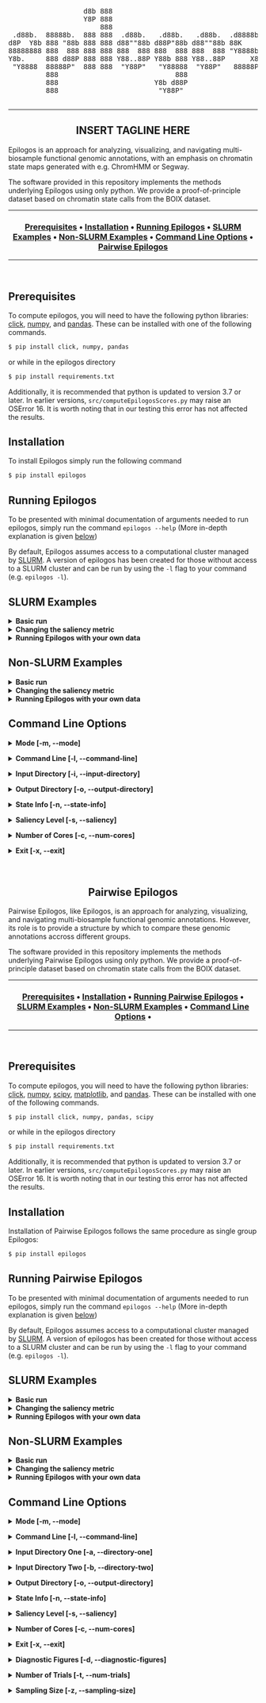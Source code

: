 <div align="center">
  <pre>
                  d8b 888                                     
                  Y8P 888                                     
                      888                                     
 .d88b.  88888b.  888 888  .d88b.   .d88b.   .d88b.  .d8888b  
d8P  Y8b 888 "88b 888 888 d88""88b d88P"88b d88""88b 88K      
88888888 888  888 888 888 888  888 888  888 888  888 "Y8888b. 
Y8b.     888 d88P 888 888 Y88..88P Y88b 888 Y88..88P      X88 
 "Y8888  88888P"  888 888  "Y88P"   "Y88888  "Y88P"   88888P' 
         888                            888                   
         888                       Y8b d88P                   
         888                        "Y88P"                    
  </pre>
</div>

---

<h2 align="center">
    INSERT TAGLINE HERE
</h2>

Epilogos is an approach for analyzing, visualizing, and navigating multi-biosample functional genomic annotations, with an emphasis on chromatin state maps generated with e.g. ChromHMM or Segway.

The software provided in this repository implements the methods underlying Epilogos using only python. We provide a proof-of-principle dataset based on chromatin state calls from the BOIX dataset.

---

<div align="center"><a name="menu"></a>
  <h3>
    <a href="#prerequisites">Prerequisites</a> •
    <a href="#installation">Installation</a> •
    <a href="#running-epilogos">Running Epilogos</a> •
    <a href="#slurm-examples">SLURM Examples</a> •
    <a href="#non-slurm-examples">Non-SLURM Examples</a> •
    <a href="#command-line-options">Command Line Options</a> •
    <a href="#pairwise-epilogos">Pairwise Epilogos</a>
  </h3>
</div>

---

<br>


<a name="prerequisites"></a>

## Prerequisites

To compute epilogos, you will need to have the following python libraries: [click](https://click.palletsprojects.com/en/7.x/), [numpy](https://numpy.org/), and [pandas](https://pandas.pydata.org/). These can be installed with one of the following commands.
```bash
$ pip install click, numpy, pandas
```
or while in the epilogos directory
```bash
$ pip install requirements.txt
```

Additionally, it is recommended that python is updated to version 3.7 or later. In earlier versions, `src/computeEpilogosScores.py` may raise an OSError 16. It is worth noting that in our testing this error has not affected the results. 

<a name="installation"></a>

## Installation

To install Epilogos simply run the following command
```bash
$ pip install epilogos
```

<a name="running-epilogos"></a>

## Running Epilogos

To be presented with minimal documentation of arguments needed to run epilogos, simply run the command `epilogos --help` (More in-depth explanation is given [below](#command-line-options))

By default, Epilogos assumes access to a computational cluster managed by [SLURM](https://slurm.schedmd.com/). A version of epilogos has been created for those without access to a SLURM cluster and can be run by using the `-l` flag to your command (e.g. `epilogos -l`).

<a name="slurm-examples"></a>

## SLURM Examples

<details><summary><b> Basic run</b></summary>
<p></p>

<p>Sample data has been provided under <code>~/epilogos/data/pyData/male/</code>. The file, <code>epilogos_matrix_chr1.txt.gz</code>, contains chromatin state calls for a 18-state chromatin model, across 200bp genomic bins spanning human chromosome 1. The data was pulled from the <a href="https://docs.google.com/spreadsheets/d/103XbiwChp9sJhUXDJr9ztYEPL00_MqvJgYPG-KZ7WME/edit#gid=1813267486">BOIX dataset</a> and contains only those epigenomes which are tagged <code>Male</code> under the <code>Sex</code> column.</p>

<p>To compute epilogos (using the S1 saliency metric) for this sample data run following command within the <code>~/epilogos/</code> directory (replacing <code>OUTPUTDIR</code> with the output directory of your choice).</p>

<p><code>$ epilogos -i ./data/pyData/male/ -n ./data/state_metadata/human/Adsera_et_al_833_sample/hg19/18/metadata.tsv -o OUTPUTDIR</code></p>

<p>Upon completion of the run, you should see the files <code>exp_freq_male_s1.npy</code> and <code>scores_male_s1_epilogos_matrix_chr1.txt.gz</code> in <code>OUTPUTDIR</code></p>

<p>To customize your run of epilogos see the <a href="command-line-options">Command Line Options</a> of the <code>README</code></p>

</details>


<details><summary><b> Changing the saliency metric</b></summary>
<p></p>

<p>We will use the same sample data as for the basic run above (<code>~/epilogos/data/pyData/male/</code>).</p>

<p>To compute epilogos for this sample data run one of the following commands (depending on the desired saliency metric) within the <code>~/epilogos/</code> directory (replacing <code>OUTPUTDIR</code> with the output directory of your choice).</p>

<p>Saliency 1: <code>$ epilogos -i ./data/pyData/male/ -n ./data/state_metadata/human/Adsera_et_al_833_sample/hg19/18/metadata.tsv -o OUTPUTDIR</code></p>

<p>Saliency 2: <code>$ epilogos -i ./data/pyData/male/ -n ./data/state_metadata/human/Adsera_et_al_833_sample/hg19/18/metadata.tsv -o OUTPUTDIR -s 2</code></p>

<p>Saliency 3: <code>$ epilogos -i ./data/pyData/male/ -n ./data/state_metadata/human/Adsera_et_al_833_sample/hg19/18/metadata.tsv -o OUTPUTDIR -s 3</code></p>

<p>Upon completion of the run, you should see the files <code>exp_freq_male.npy</code> and <code>scores_male_s1_epilogos_matrix_chr1.txt.gz</code>, <code>scores_male_s2_epilogos_matrix_chr1.txt.gz</code>, or <code>scores_male_s3_epilogos_matrix_chr1.txt.gz</code> depending on the saliency metric you chose. in <code>OUTPUTDIR</code></p>

<p>To further customize your run of epilogos see the <a href="command-line-options">Command Line Options</a> of the <code>README</code></p>

</details>

<details><summary><b> Running Epilogos with your own data</b></summary>
<p></p>

<p>In order to run Epilogos on your own data, you will need to do two things.</p>

<p>First, you will need to modify your data such that Epilogos can understand it. In order to assist with this, we have provided a bash script which takes ChromHMM files and generates Epilogos input files. This can be found at <code>~/epilogos/scripts/preprocess_data_ChromHMM.sh</code></p>

<p>Second, you will need to create a state info file. This is a tab separated file which tells epilogos various information about each of the states in the state model. We have provided some files already for common models in the <code>~/epilogos/data/state_metadata/</code> directory. For more information on the structure of these files see <code>~/epilogos/data/state_metadata/README.txt</code> or <a href="state-info">State Info [-n, --state-info]</a></p>

<p>Once you have completed these two things, you can run epilogos with the following command:</p>

<p><code>$ epilogos -i PATH_TO_INPUT_DIR -n PATH_TO_STATE_INFO_TSV -o PATH_TO_OUTPUT_DIR</code></p>

</details>

<a name="non-slurm-examples"></a>

## Non-SLURM Examples

<details><summary><b> Basic run</b></summary>
<p></p>

<p>Sample data has been provided under <code>~/epilogos/data/pyData/male/</code>. The file, <code>epilogos_matrix_chr1.txt.gz</code>, contains chromatin state calls for a 18-state chromatin model, across 200bp genomic bins spanning human chromosome 1. The data was pulled from the <a href="https://docs.google.com/spreadsheets/d/103XbiwChp9sJhUXDJr9ztYEPL00_MqvJgYPG-KZ7WME/edit#gid=1813267486">BOIX dataset</a> and contains only those epigenomes which are tagged <code>Male</code> under the <code>Sex</code> column.</p>

<p>To compute epilogos (using the S1 saliency metric) for this sample data run following command within the <code>~/epilogos/</code> directory (replacing <code>OUTPUTDIR</code> with the output directory of your choice).</p>

<p><code>$ epilogos -l -i ./data/pyData/male/ -n ./data/state_metadata/human/Adsera_et_al_833_sample/hg19/18/metadata.tsv -o OUTPUTDIR</code></p>

<p>Upon completion of the run, you should see the files <code>exp_freq_male_s1.npy</code> and <code>scores_male_s1_epilogos_matrix_chr1.txt.gz</code> in <code>OUTPUTDIR</code></p>

<p>To customize your run of epilogos see the <a href="command-line-options">Command Line Options</a> of the <code>README</code></p>

</details>


<details><summary><b> Changing the saliency metric</b></summary>
<p></p>

<p>We will use the same sample data as for the basic run above (<code>~/epilogos/data/pyData/male/</code>).</p>

<p>To compute epilogos for this sample data run one of the following commands (depending on the desired saliency metric) within the <code>~/epilogos/</code> directory (replacing <code>OUTPUTDIR</code> with the output directory of your choice).</p>

<p>Saliency 1: <code>$ epilogos -l -i ./data/pyData/male/ -n ./data/state_metadata/human/Adsera_et_al_833_sample/hg19/18/metadata.tsv -o OUTPUTDIR</code></p>

<p>Saliency 2: <code>$ epilogos -l -i ./data/pyData/male/ -n ./data/state_metadata/human/Adsera_et_al_833_sample/hg19/18/metadata.tsv -o OUTPUTDIR -s 2</code></p>

<p>Saliency 3: <code>$ epilogos -l -i ./data/pyData/male/ -n ./data/state_metadata/human/Adsera_et_al_833_sample/hg19/18/metadata.tsv -o OUTPUTDIR -s 3</code></p>

<p>Upon completion of the run, you should see the files <code>exp_freq_male.npy</code> and <code>scores_male_s1_epilogos_matrix_chr1.txt.gz</code>, <code>scores_male_s2_epilogos_matrix_chr1.txt.gz</code>, or <code>scores_male_s3_epilogos_matrix_chr1.txt.gz</code> depending on the saliency metric you chose. in <code>OUTPUTDIR</code></p>

<p>To further customize your run of epilogos see the <a href="command-line-options">Command Line Options</a> of the <code>README</code></p>

</details>

<details><summary><b> Running Epilogos with your own data</b></summary>
<p></p>

<p>In order to run Epilogos on your own data, you will need to do two things.</p>

<p>First, you will need to modify your data such that Epilogos can understand it. In order to assist with this, we have provided a bash script which takes ChromHMM files and generates Epilogos input files. This can be found at <code>~/epilogos/scripts/preprocess_data_ChromHMM.sh</code></p>

<p>Second, you will need to create a state info file. This is a tab separated file which tells epilogos various information about each of the states in the state model. We have provided some files already for common models in the <code>~/epilogos/data/state_metadata/</code> directory. For more information on the structure of these files see <code>~/epilogos/data/state_metadata/README.txt</code> or <a href="state-info">State Info [-n, --state-info]</a></p>

<p>Once you have completed these two things, you can run epilogos with the following command:</p>

<p><code>$ epilogos -l -i PATH_TO_INPUT_DIR -n PATH_TO_STATE_INFO_TSV -o PATH_TO_OUTPUT_DIR</code></p>

</details>


<a name="command-line-options"></a>

## Command Line Options

<a name="mode"></a>
<details><summary><b> Mode [-m, --mode]</b></summary>
<p></p>
<p>Epilogos supports a single group and a paired group mode. The single group mode finds interesting regions compared to a background of itself. Whereas the paired group mode finds regions which differ significantly between the two groups.</p>

<p>
The argument to this flag either <code>single</code> or <code>paired</code> as the mode of operation, with <code>single</code> being the default.
</p>
</details>

<a name="command-line"></a>
<details><summary><b> Command Line [-l, --command-line]</b></summary>
<p></p>
<p>By default, Epilogos assumes use of a SLURM cluster. However, if you would like to run Epilogos directly in the command line enable this flag</p>
</details>

<a name="input-directory"></a>
<details><summary><b> Input Directory [-i, --input-directory]</b></summary>
<p></p>
<p>Rather than just read in one input file, Epilogos reads the contents of an entire directory. This allows the computation to be chunked and parallelized. Note that the genome files in the directory <strong>MUST</strong> be split by chromosome. Input files should be formatted such that the first three columns are the chromosome, bin start, and bin end respectively with the rest of the columns containing state data.</p>

<p>
The argument to this flag is the path to the directory which contains the files to be read in. Note that <strong>ALL</strong> files in this directory will be read in and errors may occur if other files are present.
</p>
</details>

<a name="output-directory"></a>
<details><summary><b> Output Directory [-o, --output-directory]</b></summary>
<p></p>
<p>
The output of Epilogos will vary depending on the number of input files present in the input directory <a href="input-directory">[-i, --input-directory]</a>. All scores files will be gzipped txt files and of the format <code>scores_{}_s$_[].txt.gz</code> where <code>{}</code> is replaced with the input directory name, <code>$</code> is replaced with the saliency level, and <code>[]</code> is replaced with the name of the corresponding input file (extensions removed).</p>
<p>
The argument to this flag is the path to the directory to which you would like to output. Note that this may not be the same as the input directory.</p>
</details>

<a name="state-info"></a>
<details><summary><b> State Info [-n, --state-info]</b></summary>
<p></p>
<p>The argument to this flag is a tab separated file specifying information about the state model being used. Example below (for more detail see <code>epilogos/data/state_metadata/README.md</code> or <code>epilogos/data/state_metadata/human/Adsera_et_al_833_sample/hg19/18/metadata.tsv</code></p>
| zero_index | one_index | short_name | long_name | hex | rgba | color |
|------------|-----------|------------|-----------|-----|------|-------|
| 0 | 1 | TssA | Active TSS | #ff0000 | rgba(255,0,0,1) | Red |
<p>
Note that tsv must contain a header row with the exact names above and that values within the table should follow the same formatting as above.
</p>
</details>

<a name="saliency"></a>
<details><summary><b> Saliency Level [-s, --saliency]</b></summary>
<p></p>
<p>Epilogos implements information-theoretic metrics to quantify saliency levels of datasets. The <code>-l</code> flag to the coordination script allows one to choose one of three possible metrics:</p>

<p><code>1. Metric S1, implementing a standard Kullback-Leibler relative entropy</code></p>

<p><code>2. Metric S2, implementing a version of S1 that additionally models label co-occurrence patterns</code></p>

<p><code>3. Metric S3, implementing a version of S2 that additionally models between-biosample similarities</code></p>

<p>
Note that each increase in saliency level involves much more computation and thus each increase requires more time and computational power.
</p>

<p>
The arguement to this flag must be an integer <code>1, 2, or 3</code>. Note that Epilogos defaults to a saliency of 1.
</p>
</details>

<a name="number-of-cores"></a>
<details><summary><b> Number of Cores [-c, --num-cores]</b></summary>
<p></p>
<p>Epilogos will always try and parallelize where it can. Computation done on each input file is parallelized using python's <a href="https://docs.python.org/3/library/multiprocessing.html">multiprocessing library</a>.</p>

<p>
The argument to this flag is an integer number of cores you would like to utilize to perform this multiprocessing. Note that Epilogos defaults to using all available cores (equivalent to <code>-c 0</code>).</p>
</details>

<a name="exit"></a>
<details><summary><b> Exit [-x, --exit]</b></summary>
<p></p>
<p>By default <code>src/computeEpilogosSlurm.py</code> only exits after it has completed all slurm jobs and prints progress updates to the console. If you would like the program to instead exit when all jobs are submitted (allowing use of the terminal while the jobs are running), enable this flag.</p>
</details>

<br>
<br>

<a name="pairwise-epilogos"></a>

<h2 align="center">
    Pairwise Epilogos
</h2>

Pairwise Epilogos, like Epilogos, is an approach for analyzing, visualizing, and navigating multi-biosample functional genomic annotations. However, its role is to provide a structure by which to compare these genomic annotations accross different groups.

The software provided in this repository implements the methods underlying Pairwise Epilogos using only python. We provide a proof-of-principle dataset based on chromatin state calls from the BOIX dataset.

---

<div align="center"><a name="menu"></a>
  <h3>
    <a href="#prerequisites-pairwise">Prerequisites</a> •
    <a href="#installation-pairwise">Installation</a> •
    <a href="#running-epilogos-pairwise">Running Pairwise Epilogos</a> •
    <a href="#slurm-examples-pairwise">SLURM Examples</a> •
    <a href="#non-slurm-examples-pairwise">Non-SLURM Examples</a> •
    <a href="#command-line-options-pairwise">Command Line Options</a> •
  </h3>
</div>

---

<br>

<a name="prerequisites-pairwise"></a>

## Prerequisites

To compute epilogos, you will need to have the following python libraries: [click](https://click.palletsprojects.com/en/7.x/), [numpy](https://numpy.org/), [scipy](https://www.scipy.org/), [matplotlib](#https://matplotlib.org/stable/index.html), and [pandas](https://pandas.pydata.org/). These can be installed with one of the following commands.
```bash
$ pip install click, numpy, pandas, scipy
```
or while in the epilogos directory
```bash
$ pip install requirements.txt
```

Additionally, it is recommended that python is updated to version 3.7 or later. In earlier versions, `src/computeEpilogosScores.py` may raise an OSError 16. It is worth noting that in our testing this error has not affected the results. 

<a name="installation-pairwise"></a>

## Installation

Installation of Pairwise Epilogos follows the same procedure as single group Epilogos:
```bash
$ pip install epilogos
```

<a name="running-epilogos-pairwise"></a>

## Running Pairwise Epilogos

To be presented with minimal documentation of arguments needed to run epilogos, simply run the command `epilogos --help` (More in-depth explanation is given [below](#command-line-options-pairwise))

By default, Epilogos assumes access to a computational cluster managed by [SLURM](https://slurm.schedmd.com/). A version of epilogos has been created for those without access to a SLURM cluster and can be run by using the `-l` flag to your command (e.g. `epilogos -l`).

<a name="slurm-examples-pairwise"></a>

## SLURM Examples

<details><summary><b> Basic run</b></summary>
<p></p>

<p>Sample data has been provided under <code>~/epilogos/data/pyData/male/</code> and <code>~/epilogos/data/pyData/female/</code>. The files, both named <code>epilogos_matrix_chr1.txt.gz</code>, contain chromatin state calls for a 18-state chromatin model, across 200bp genomic bins spanning human chromosome 1. The data was pulled from the <a href="https://docs.google.com/spreadsheets/d/103XbiwChp9sJhUXDJr9ztYEPL00_MqvJgYPG-KZ7WME/edit#gid=1813267486">BOIX dataset</a> and contains only those epigenomes which are tagged <code>Male</code> or <code>Female</code> respectively under the <code>Sex</code> column.</p>

<p>To compute epilogos (using the S1 saliency metric) for this sample data run following command within the <code>~/epilogos/</code> directory (replacing <code>OUTPUTDIR</code> with the output directory of your choice).</p>

<p><code>$ epilogos -m paired -a ./data/pyData/male/ -b ./data/pyData/female/ -n ./data/state_metadata/human/Adsera_et_al_833_sample/hg19/18/metadata.tsv -o OUTPUTDIR</code></p>

<p>Upon completion of the run, you should see the files <code>pairwiseDelta_male_female_s1_epilogos_matrix_chr1.txt.gz</code>, <code>pairwiseMetrics_male_female_s1.txt.gz</code>, <code>greatestHits_male_female_s1.bed</code>, and <code>exp_freq_male_female_s1.npy</code> as well as the directory <code>manhattanPlots_male_female_s1</code> in <code>OUTPUTDIR</code>. For further explanation of the contents of these outputs see <a href="output-directory-pairwise">Output Directory [-o, --output-directory]</a></p>

<p>To customize your run of epilogos see the <a href="command-line-options-pairwise">Command Line Options</a> of the <code>README</code></p>

</details>


<details><summary><b> Changing the saliency metric</b></summary>
<p></p>

<p>We will use the same sample data as for the basic run above (<code>~/epilogos/data/pyData/male/</code> and <code>~/epilogos/data/pyData/female/</code>).</p>

<p>To compute epilogos for this sample data run one of the following commands (depending on the desired saliency metric) within the <code>~/epilogos/</code> directory (replacing <code>OUTPUTDIR</code> with the output directory of your choice).</p>

```
<p>Saliency 1: <code>$ epilogos -m paired -a ./data/pyData/male/ -b ./data/pydata/male/ -n ./data/state_metadata/human/Adsera_et_al_833_sample/hg19/18/metadata.tsv -o OUTPUTDIR</code></p>

<p>Saliency 2: <code>$ epilogos -m paired -a ./data/pyData/male/ -b ./data/pydata/male/ -n ./data/state_metadata/human/Adsera_et_al_833_sample/hg19/18/metadata.tsv -o OUTPUTDIR -s 2</code></p>

<p>Saliency 3: <code>$ epilogos -m paired -a ./data/pyData/male/ -b ./data/pydata/male/ -n ./data/state_metadata/human/Adsera_et_al_833_sample/hg19/18/metadata.tsv -o OUTPUTDIR -s 3</code></p>
```

<p>Upon completion of the run, you should see the files <code>pairwiseDelta_male_female_s$_epilogos_matrix_chr1.txt.gz</code>, <code>pairwiseMetrics_male_female_s$.txt.gz</code>, <code>greatestHits_male_female_s$.bed</code>, and <code>exp_freq_male_female_s$.npy</code> as well as the directory <code>manhattanPlots_male_female_s$</code> (where $ is replaced with the saliency metric you chose) in <code>OUTPUTDIR</code>. For further explanation of the contents of these outputs see <a href="output-directory-pairwise">Output Directory [-o, --output-directory]</a></p>

<p>To further customize your run of epilogos see the <a href="command-line-options-pairwise">Command Line Options</a> of the <code>README</code></p>

</details>

<details><summary><b> Running Epilogos with your own data</b></summary>
<p></p>

<p>In order to run Epilogos on your own data, you will need to do two things.</p>

<p>First, you will need to modify your data such that Epilogos can understand it. In order to assist with this, we have provided a bash script which takes ChromHMM files and generates Epilogos input files. This can be found at <code>~/epilogos/scripts/preprocess_data_ChromHMM.sh</code></p>

<p>Second, you will need to create a state info file. This is a tab separated file which tells epilogos various information about each of the states in the state model. We have provided some files already for common models in the <code>~/epilogos/data/state_metadata/</code> directory. For more information on the structure of these files see <code>~/epilogos/data/state_metadata/README.txt</code> or <a href="state-info">State Info [-n, --state-info]</a></p>

<p>Once you have completed these two things, you can run epilogos with the following command:</p>

<p><code>$ epilogos -m paired -a PATH_TO_FIRST_INPUT_DIR -b PATH_TO_SECOND_INPUT_DIR -n PATH_TO_STATE_INFO_TSV -o PATH_TO_OUTPUT_DIR</code></p>

</details>


<a name="non-slurm-examples-pairwise"></a>

## Non-SLURM Examples

<details><summary><b> Basic run</b></summary>
<p></p>

<p>Sample data has been provided under <code>~/epilogos/data/pyData/male/</code> and <code>~/epilogos/data/pyData/female/</code>. The files, both named <code>epilogos_matrix_chr1.txt.gz</code>, contain chromatin state calls for a 18-state chromatin model, across 200bp genomic bins spanning human chromosome 1. The data was pulled from the <a href="https://docs.google.com/spreadsheets/d/103XbiwChp9sJhUXDJr9ztYEPL00_MqvJgYPG-KZ7WME/edit#gid=1813267486">BOIX dataset</a> and contains only those epigenomes which are tagged <code>Male</code> or <code>Female</code> respectively under the <code>Sex</code> column.</p>

<p>To compute epilogos (using the S1 saliency metric) for this sample data run following command within the <code>~/epilogos/</code> directory (replacing <code>OUTPUTDIR</code> with the output directory of your choice).</p>

<p><code>$ epilogos -m paired -l -a ./data/pyData/male/ -b ./data/pyData/female/ -n ./data/state_metadata/human/Adsera_et_al_833_sample/hg19/18/metadata.tsv -o OUTPUTDIR</code></p>

<p>Upon completion of the run, you should see the files <code>pairwiseDelta_male_female_s1_epilogos_matrix_chr1.txt.gz</code>, <code>pairwiseMetrics_male_female_s1.txt.gz</code>, <code>greatestHits_male_female_s1.bed</code>, and <code>exp_freq_male_female_s1.npy</code> as well as the directory <code>manhattanPlots_male_female_s1</code> in <code>OUTPUTDIR</code>. For further explanation of the contents of these outputs see <a href="output-directory-pairwise">Output Directory [-o, --output-directory]</a></p>

<p>To customize your run of epilogos see the <a href="command-line-options-pairwise">Command Line Options</a> of the <code>README</code></p>

</details>


<details><summary><b> Changing the saliency metric</b></summary>
<p></p>

<p>We will use the same sample data as for the basic run above (<code>~/epilogos/data/pyData/male/</code> and <code>~/epilogos/data/pyData/female/</code>).</p>

<p>To compute epilogos for this sample data run one of the following commands (depending on the desired saliency metric) within the <code>~/epilogos/</code> directory (replacing <code>OUTPUTDIR</code> with the output directory of your choice).</p>

<p>Saliency 1: <code>$ epilogos -m paired -l -a ./data/pyData/male/ -b ./data/pydata/male/ -n ./data/state_metadata/human/Adsera_et_al_833_sample/hg19/18/metadata.tsv -o OUTPUTDIR</code></p>

<p>Saliency 2: <code>$ epilogos -m paired -l -a ./data/pyData/male/ -b ./data/pydata/male/ -n ./data/state_metadata/human/Adsera_et_al_833_sample/hg19/18/metadata.tsv -o OUTPUTDIR -s 2</code></p>

<p>Saliency 3: <code>$ epilogos -m paired -l -a ./data/pyData/male/ -b ./data/pydata/male/ -n ./data/state_metadata/human/Adsera_et_al_833_sample/hg19/18/metadata.tsv -o OUTPUTDIR -s 3</code></p>

<p>Upon completion of the run, you should see the files <code>pairwiseDelta_male_female_s$_epilogos_matrix_chr1.txt.gz</code>, <code>pairwiseMetrics_male_female_s$.txt.gz</code>, <code>greatestHits_male_female_s$.bed</code>, and <code>exp_freq_male_female_s$.npy</code> as well as the directory <code>manhattanPlots_male_female_s$</code> (where $ is replaced with the saliency metric you chose) in <code>OUTPUTDIR</code>. For further explanation of the contents of these outputs see <a href="output-directory-pairwise">Output Directory [-o, --output-directory]</a></p>

<p>To further customize your run of epilogos see the <a href="command-line-options-pairwise">Command Line Options</a> of the <code>README</code></p>

</details>

<details><summary><b> Running Epilogos with your own data</b></summary>
<p></p>

<p>In order to run Epilogos on your own data, you will need to do two things.</p>

<p>First, you will need to modify your data such that Epilogos can understand it. In order to assist with this, we have provided a bash script which takes ChromHMM files and generates Epilogos input files. This can be found at <code>~/epilogos/scripts/preprocess_data_ChromHMM.sh</code></p>

<p>Second, you will need to create a state info file. This is a tab separated file which tells epilogos various information about each of the states in the state model. We have provided some files already for common models in the <code>~/epilogos/data/state_metadata/</code> directory. For more information on the structure of these files see <code>~/epilogos/data/state_metadata/README.txt</code> or <a href="state-info">State Info [-n, --state-info]</a></p>

<p>Once you have completed these two things, you can run epilogos with the following command:</p>

<p><code>$ epilogos -m paired -l -a PATH_TO_FIRST_INPUT_DIR -b PATH_TO_SECOND_INPUT_DIR -n PATH_TO_STATE_INFO_TSV -o PATH_TO_OUTPUT_DIR</code></p>

</details>

<a name="command-line-options-pairwise"></a>

## Command Line Options

<a name="mode-pairwise"></a>
<details><summary><b> Mode [-m, --mode]</b></summary>
<p></p>
<p>Epilogos supports a single group and a paired group mode. The single group mode finds interesting regions compared to a background of itself. Whereas the paired group mode finds regions which differ significantly between the two groups.</p>

<p>
The argument to this flag either <code>single</code> or <code>paired</code> as the mode of operation, with <code>single</code> being the default.
</p>
</details>

<a name="command-line-pairwise"></a>
<details><summary><b> Command Line [-l, --command-line]</b></summary>
<p></p>
<p>By default, Epilogos assumes use of a SLURM cluster. However, if you would like to run Epilogos directly in the command line enable this flag</p>
</details>

<a name="directory-one"></a>
<details><summary><b> Input Directory One [-a, --directory-one]</b></summary>
<p></p>
<p>Rather than just read in one input file, Epilogos reads the contents of an entire directory. This allows the computation to be chunked and parallelized. Note that the genome files in the directory <strong>MUST</strong> be split by chromosome. Input files should be formatted such that the first three columns are the chromosome, bin start, and bin end respectively with the rest of the columns containing state data.</p>

<p>In the paired group version of epilogos, the user must input two directories (one for each group), the argument to this flag is the path to the first directory which contains the files to be read in. Note that <strong>ALL</strong> files in this directory will be read in and errors may occur if other files are present.
</p>
</details>

<a name="directory-two"></a>
<details><summary><b> Input Directory Two [-b, --directory-two]</b></summary>
<p></p>
<p>Rather than just read in one input file, Epilogos reads the contents of an entire directory. This allows the computation to be chunked and parallelized. Note that the genome files in the directory <strong>MUST</strong> be split by chromosome. Input files should be formatted such that the first three columns are the chromosome, bin start, and bin end respectively with the rest of the columns containing state data.</p>

<p>In the paired group version of epilogos, the user must input two directories (one for each group), the argument to this flag is the path to the second directory which contains the files to be read in. Note that <strong>ALL</strong> files in this directory will be read in and errors may occur if other files are present.
</p>
</details>

<a name="output-directory-pairwise"></a>
<details><summary><b> Output Directory [-o, --output-directory]</b></summary>
<p></p>
<p>The output of paired group Epilogos will vary depending on the number of input files present in the input directories <a href="#directory-one">[-a, --directory-one]</a><a href="#directory-two">[-b, --directory-two]</a>. All score difference files will be gzipped txt files and of the format <code>pairwiseDelta_{}_()_s$_[].txt.gz</code> where <code>{}</code> and <code>()</code> are replaced with the names of input directories one and two respectively, <code>$</code> is replaced with the saliency level, and <code>[]</code> is replaced with the name of the corresponding input file (extensions removed).</p>

<p>The output directory will contain one <code>pairwiseMetrics_{}_()_s$.txt.gz</code> file where <code>{}</code> and <code>()</code> are replaced with the names of input directories one and two respectively and <code>$</code> is replaced with the saliency level. Columns 1-3 contain the locations, column 4 contains the state with the largest difference between the scores, column 5 contains the squared euclidean distance between the scores, and column 6 contains the p-value of this distance.</p>

<p>The output directory will contain one <code>greatestHits_{}_()_s$.bed</code> file where <code>{}</code> and <code>()</code> are replaced with the names of input directories one and two respectively and <code>$</code> is replaced with the saliency level. This file contains the state with top 1000 highest distance regions (adjacent regions are merged). Columns 1-3 contain the locations, column 4 contains name of the largest difference states, column 5 contains the squared euclidean distance between the scores, and column 6 contains the direction of this distance (determined by whether group 1 or 2 had higher signal).</p>

<p>The output directory will contain one <code>exp_freq_{}_()_s$.npy</code> file where <code>{}</code> and <code>()</code> are replaced with the names of input directories one and two respectively and <code>$</code> is replaced with the saliency level. The file contains the expected frequencies for each of the states.</p>

<p>The output directory will contain one <code>manhattanPlots_{}_()_s$</code> directory where <code>{}</code> and <code>()</code> are replaced with the names of input directories one and two respectively and <code>$</code> is replaced with the saliency level. This directory will contain all the manhattan plots generated by pairwise epilogos. These plots show the signed squared euclidean distances between groups 1 and 2 as well as the p-values of these distances. There is one genome-wide plot generated and another plot generate for each chromosome.</p>

<p>Depending on the <a href="#diagnostic-figures">[-d, --diagnostic-figures] flag</a> the output directory may contain one <code>diagnosticPlots_{}_()_s$</code> directory where <code>{}</code> and <code>()</code> are replaced with the names of input directories one and two respectively and <code>$</code> is replaced with the saliency level. This directory will contain diagnostic figures of the gennorm fit on the null data and comparisons between the null and real data.</p>

<p>The argument to this flag is the path to the directory to which you would like to output. Note that this <strong>CANNOT</strong> be the same as the input directory.</p>
</details>

<a name="state-info-pairwise"></a>
<details><summary><b> State Info [-n, --state-info]</b></summary>
<p></p>
<p>The argument to this flag is a tab separated file specifying information about the state model being used. Example below (for more detail see <code>epilogos/data/state_metadata/README.md</code> or <code>epilogos/data/state_metadata/human/Adsera_et_al_833_sample/hg19/18/metadata.tsv</code></p>
| zero_index | one_index | short_name | long_name | hex | rgba | color |
|------------|-----------|------------|-----------|-----|------|-------|
| 0 | 1 | TssA | Active TSS | #ff0000 | rgba(255,0,0,1) | Red |
<p>
Note that tsv must contain a header row with the exact names above and that values within the table should follow the same formatting as above.
</p>
</details>


<a name="saliency-pairwise"></a>
<details><summary><b> Saliency Level [-s, --saliency]</b></summary>
<p></p>
<p>Epilogos implements information-theoretic metrics to quantify saliency levels of datasets. The <code>-l</code> flag to the coordination script allows one to choose one of three possible metrics:</p>
<code>1. Metric S1, implementing a standard Kullback-Leibler relative entropy</code>

<code>2. Metric S2, implementing a version of S1 that additionally models label co-occurrence patterns</code>

<code>3. Metric S3, implementing a version of S2 that additionally models between-biosample similarities</code>

<p>
Note that each increase in saliency level involves much more computation and thus each increase requires more time and computational power.
</p>

<p>
The arguement to this flag must be an integer <code>1, 2, or 3</code>. Note that Epilogos defaults to a saliency of 1.
</p>
</details>

<a name="number-of-cores-pairwise"></a>
<details><summary><b> Number of Cores [-c, --num-cores]</b></summary>
<p></p>
<p>Epilogos will always try and parallelize where it can. Computation done on each input file is parallelized using python's <a href="https://docs.python.org/3/library/multiprocessing.html">multiprocessing library</a>.</p>

<p>
The argument to this flag is an integer number of cores you would like to utilize to perform this multiprocessing. Note that Epilogos defaults to using all available cores (equivalent to <code>-c 0</code>).</p>
</details>

<a name="exit-pairwise"></a>
<details><summary><b> Exit [-x, --exit]</b></summary>
<p></p>
<p>By default <code>src/computeEpilogosSlurm.py</code> only exits after it has completed all slurm jobs and prints progress updates to the console. If you would like the program to instead exit when all jobs are submitted (allowing use of the terminal while the jobs are running), enable this flag.</p>
</details>

<a name="diagnostic-figures"></a>
<details><summary><b> Diagnostic Figures [-d, --diagnostic-figures]</b></summary>
<p></p>
<p>If this flag is enabled, Pairwise Epilogos will output diagnostic figures of the gennorm fit on the null data and comparisons between the null and real data. These can be found in a sub-directory of the output directory named <code>manhattanPlots_{}_()_s$</code> directory where <code>{}</code> and <code>()</code> are replaced with the names of input directories one and two respectively and <code>$</code> is replaced with the saliency level.</p>
</details>

<a name="num-trials"></a>
<details><summary><b> Number of Trials [-t, --num-trials]</b></summary>
<p></p>
<p>In order to save time when fitting in paired group Epilogos, samples of the null data are fit rather than the whole null data and then the median fit is used.</p>

<p>The argument to this flag is the number of times these samples are fit. Epilogos defaults to 101</P>
</details>

<a name="sampling-size"></a>
<details><summary><b> Sampling Size [-z, --sampling-size]</b></summary>
<p></p>
<p>In order to save time when fitting in paired group Epilogos, samples of the null data are fit rather than the whole null data and then the median fit is used.</p>

<p>The argument to this flag is the size of the samples that are fit. Epilogos defaults to 100000</P>
</details>